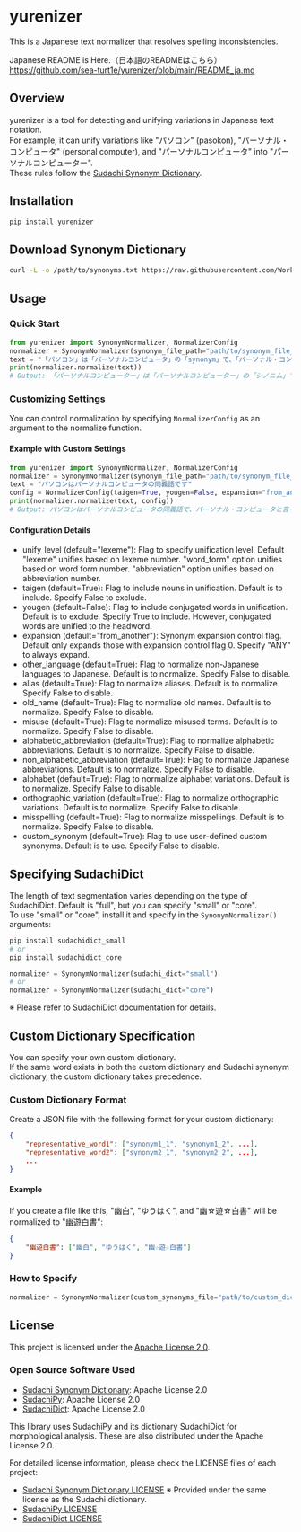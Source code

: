 # yurenizer
This is a Japanese text normalizer that resolves spelling inconsistencies.

Japanese README is Here.（日本語のREADMEはこちら）  
https://github.com/sea-turt1e/yurenizer/blob/main/README_ja.md

## Overview
yurenizer is a tool for detecting and unifying variations in Japanese text notation.  
For example, it can unify variations like "パソコン" (pasokon), "パーソナル・コンピュータ" (personal computer), and "パーソナルコンピュータ" into "パーソナルコンピューター".  
These rules follow the [Sudachi Synonym Dictionary](https://github.com/WorksApplications/SudachiDict/blob/develop/docs/synonyms.md).

## Installation
```bash
pip install yurenizer
```

## Download Synonym Dictionary
```bash
curl -L -o /path/to/synonyms.txt https://raw.githubusercontent.com/WorksApplications/SudachiDict/refs/heads/develop/src/main/text/synonyms.txt
```

## Usage
### Quick Start
```python
from yurenizer import SynonymNormalizer, NormalizerConfig
normalizer = SynonymNormalizer(synonym_file_path="path/to/synonym_file_path")
text = "「パソコン」は「パーソナルコンピュータ」の「synonym」で、「パーソナル・コンピュータ」と表記することもあります。"
print(normalizer.normalize(text))
# Output: 「パーソナルコンピューター」は「パーソナルコンピューター」の「シノニム」で、「パーソナルコンピューター」と表記することもあります。
```

### Customizing Settings
You can control normalization by specifying `NormalizerConfig` as an argument to the normalize function.

#### Example with Custom Settings
```python
from yurenizer import SynonymNormalizer, NormalizerConfig
normalizer = SynonymNormalizer(synonym_file_path="path/to/synonym_file_path")
text = "パソコンはパーソナルコンピュータの同義語です"
config = NormalizerConfig(taigen=True, yougen=False, expansion="from_another", other_language=False, alphabet=False, alphabetic_abbreviation=False, non_alphabetic_abbreviation=False, orthographic_variation=False, misspelling=False)
print(normalizer.normalize(text, config))
# Output: パソコンはパーソナルコンピュータの同義語で、パーソナル・コンピュータと言ったりパーソナル・コンピューターと言ったりします。
```

#### Configuration Details
- unify_level (default="lexeme"): Flag to specify unification level. Default "lexeme" unifies based on lexeme number. "word_form" option unifies based on word form number. "abbreviation" option unifies based on abbreviation number.
- taigen (default=True): Flag to include nouns in unification. Default is to include. Specify False to exclude.
- yougen (default=False): Flag to include conjugated words in unification. Default is to exclude. Specify True to include. However, conjugated words are unified to the headword.
- expansion (default="from_another"): Synonym expansion control flag. Default only expands those with expansion control flag 0. Specify "ANY" to always expand.
- other_language (default=True): Flag to normalize non-Japanese languages to Japanese. Default is to normalize. Specify False to disable.
- alias (default=True): Flag to normalize aliases. Default is to normalize. Specify False to disable.
- old_name (default=True): Flag to normalize old names. Default is to normalize. Specify False to disable.
- misuse (default=True): Flag to normalize misused terms. Default is to normalize. Specify False to disable.
- alphabetic_abbreviation (default=True): Flag to normalize alphabetic abbreviations. Default is to normalize. Specify False to disable.
- non_alphabetic_abbreviation (default=True): Flag to normalize Japanese abbreviations. Default is to normalize. Specify False to disable.
- alphabet (default=True): Flag to normalize alphabet variations. Default is to normalize. Specify False to disable.
- orthographic_variation (default=True): Flag to normalize orthographic variations. Default is to normalize. Specify False to disable.
- misspelling (default=True): Flag to normalize misspellings. Default is to normalize. Specify False to disable.
- custom_synonym (default=True): Flag to use user-defined custom synonyms. Default is to use. Specify False to disable.

## Specifying SudachiDict
The length of text segmentation varies depending on the type of SudachiDict. Default is "full", but you can specify "small" or "core".  
To use "small" or "core", install it and specify in the `SynonymNormalizer()` arguments:
```bash
pip install sudachidict_small
# or
pip install sudachidict_core
```

```python
normalizer = SynonymNormalizer(sudachi_dict="small")
# or
normalizer = SynonymNormalizer(sudachi_dict="core")
```
※ Please refer to SudachiDict documentation for details.

## Custom Dictionary Specification
You can specify your own custom dictionary.  
If the same word exists in both the custom dictionary and Sudachi synonym dictionary, the custom dictionary takes precedence.

### Custom Dictionary Format
Create a JSON file with the following format for your custom dictionary:
```json
{
    "representative_word1": ["synonym1_1", "synonym1_2", ...],
    "representative_word2": ["synonym2_1", "synonym2_2", ...],
    ...
}
```

#### Example
If you create a file like this, "幽白", "ゆうはく", and "幽☆遊☆白書" will be normalized to "幽遊白書":
```json
{
    "幽遊白書": ["幽白", "ゆうはく", "幽☆遊☆白書"]
}
```

### How to Specify
```python
normalizer = SynonymNormalizer(custom_synonyms_file="path/to/custom_dict.json")
```

## License
This project is licensed under the [Apache License 2.0](LICENSE).

### Open Source Software Used
- [Sudachi Synonym Dictionary](https://github.com/WorksApplications/SudachiDict/blob/develop/docs/synonyms.md): Apache License 2.0
- [SudachiPy](https://github.com/WorksApplications/SudachiPy): Apache License 2.0
- [SudachiDict](https://github.com/WorksApplications/SudachiDict): Apache License 2.0

This library uses SudachiPy and its dictionary SudachiDict for morphological analysis. These are also distributed under the Apache License 2.0.

For detailed license information, please check the LICENSE files of each project:
- [Sudachi Synonym Dictionary LICENSE](https://github.com/WorksApplications/SudachiDict/blob/develop/LICENSE-2.0.txt)
※ Provided under the same license as the Sudachi dictionary.
- [SudachiPy LICENSE](https://github.com/WorksApplications/SudachiPy/blob/develop/LICENSE)
- [SudachiDict LICENSE](https://github.com/WorksApplications/SudachiDict/blob/develop/LICENSE-2.0.txt)
